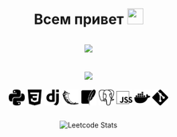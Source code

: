 <h1 align="center">Всем привет
    <img src="https://github.com/blackcater/blackcater/raw/main/images/Hi.gif" height="32" width="32">
</h1>


<h2 align="center">
    <img src="https://readme-typing-svg.herokuapp.com?color=%2336BCF7&lines=Я+Python+backend+разработчик">
</h2>
<br>
<div align="center">
    <img src="https://github-readme-stats.vercel.app/api/top-langs/?username=Alset-Nikolas&hide_progress=true&theme=dark"/>
</div>
<br>
<div align="center">
    <img align=top src="./static/img/python.svg" height="32"/>
    <img align=top src="./static/img/css3.svg" height="32"/>
    <img align=top src="./static/img/django.svg" height="32"/>
    <img align=top src="./static/img/flask.svg" height="32"/>
    <img align=top src="./static/img/sqlite.svg" height="32"/>
    <img align=top src="./static/img/postgresql.svg" height="32"/>
    <img align=top src="./static/img/jss.svg" height="32"/>
    <img align=top src="./static/img/docker.svg" height="32"/>
    <img align=top src="./static/img/git.svg" height="32"/>
<div>
    
    
<br>
    
![Leetcode Stats](https://leetcard.jacoblin.cool/Alset-Nikolas?theme=dark)

<!--
**Alset-Nikolas/Alset-Nikolas** is a ✨ _special_ ✨ repository because its `README.md` (this file) appears on your GitHub profile.

Here are some ideas to get you started:

- 🔭 I’m currently working on ...
- 🌱 I’m currently learning ...
- 👯 I’m looking to collaborate on ...
- 🤔 I’m looking for help with ...
- 💬 Ask me about ...
- 📫 How to reach me: ...
- 😄 Pronouns: ...
- ⚡ Fun fact: ...
-->
